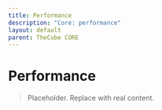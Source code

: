 ```yaml
---
title: Performance
description: "Core: performance"
layout: default
parent: TheCube CORE
---
```


# Performance

> Placeholder. Replace with real content.

